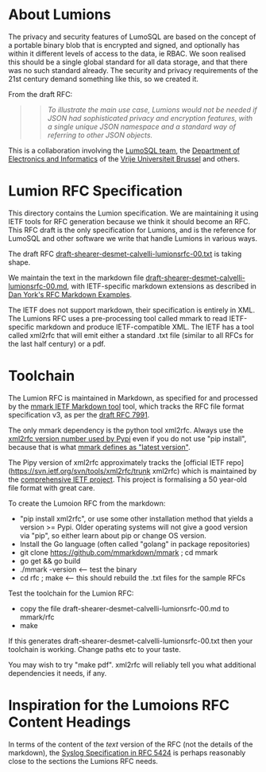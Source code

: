 <!-- SPDX-License-Identifier: MIT -->
<!-- SPDX-FileCopyrightText: 2022 The LumoSQL Authors, see LICENSES/MIT -->
<!-- SPDX-ArtifactOfProjectName: LumoSQL -->
<!-- SPDX-FileType: Documentation -->
<!-- SPDX-FileComment: Original by Dan Shearer, December 2021 -->

# About Lumions

The privacy and security features of LumoSQL are based on the concept of a
portable binary blob that is encrypted and signed, and optionally has within it
different levels of access to the data, ie RBAC. We soon realised this should
be a single global standard for all data storage, and that there was no such
standard already. The security and privacy requirements of the 21st century
demand something like this, so we created it.

From the draft RFC:

>> _To illustrate the main use case, Lumions would not be needed if JSON had
sophisticated privacy and encryption features, with a single unique JSON
namespace and a standard way of referring to other JSON objects._

This is a collaboration involving the [LumoSQL team](https://lumosql.org/), the
[Department of Electronics and Informatics](http://www.etrovub.be/) of the
[Vrije Universiteit Brussel](https://www.vub.be/) and others.

# Lumion RFC Specification

This directory contains the Lumion specification. We are maintaining it using
IETF tools for RFC generation because we think it should become an RFC.  This
RFC draft is the only specification for Lumions, and is the reference for
LumoSQL and other software we write that handle Lumions in various ways.

The draft RFC [draft-shearer-desmet-calvelli-lumionsrfc-00.txt](draft-shearer-desmet-calvelli-lumionsrfc-00.txt) is 
taking shape.

We maintain the text in the markdown file
[draft-shearer-desmet-calvelli-lumionsrfc-00.md](draft-shearer-desmet-calvelli-lumionsrfc-00.md),
with IETF-specific markdown extensions as described in
[Dan York's RFC Markdown Examples](https://github.com/danyork/writing-internet-drafts-in-markdown/).

The IETF does not support markdown, their specification is entirely in XML.
The Lumions RFC uses a pre-processing tool called mmark to read IETF-specific
markdown and produce IETF-compatible XML. The IETF has a tool called xml2rfc
that will emit either a standard .txt file (similar to all RFCs for the last
half century) or a pdf.

# Toolchain

The Lumion RFC is maintained in Markdown, as specified for and processed by the
[mmark IETF Markdown tool](https://github.com/mmarkdown/mmark) tool, which
tracks the RFC file format specification v3, as per the
[draft RFC 7991](https://datatracker.ietf.org/doc/html/rfc7991).

The only mmark dependency is the python tool xml2rfc. Always use the [xml2rfc version number used by Pypi](https://pypi.org/project/xml2rfc/) even if you do not use "pip install", because that is what [mmark defines as "latest version"](https://mmark.miek.nl/post/faq/#what-version-of-xml2rfc-is-supported).

The Pipy version of xml2rfc approximately tracks the [official IETF
repo](https://svn.ietf.org/svn/tools/xml2rfc/trunk xml2rfc) which is maintained
by the [comprehensive IETF project](https://xml2rfc.tools.ietf.org/). This
project is formalising a 50 year-old file format with great care.

To create the Lumoion RFC from the markdown:

* "pip install xml2rfc", or use some other installation method that yields a version >= Pypi. Older operating systems will not give a good version via "pip", so either learn about pip or change OS version.
* Install the Go language (often called "golang" in package repositories)
* git clone https://github.com/mmarkdown/mmark ; cd mmark
* go get && go build
* ./mmark -version     <-- test the binary
* cd rfc ; make        <-- this should rebuild the .txt files for the sample RFCs

Test the toolchain for the Lumion RFC:

* copy the file draft-shearer-desmet-calvelli-lumionsrfc-00.md to mmark/rfc
* make 

If this generates draft-shearer-desmet-calvelli-lumionsrfc-00.txt then your
toolchain is working. Change paths etc to your taste.

You may wish to try "make pdf". xml2rfc will reliably tell you what additional
dependencies it needs, if any.

# Inspiration for the Lumoions RFC Content Headings

In terms of the content of the *text* version of the RFC (not the details of the markdown), 
the [Syslog Specification in RFC 5424](https://datatracker.ietf.org/doc/html/rfc5424) is perhaps reasonably
close to the sections the Lumions RFC needs.

